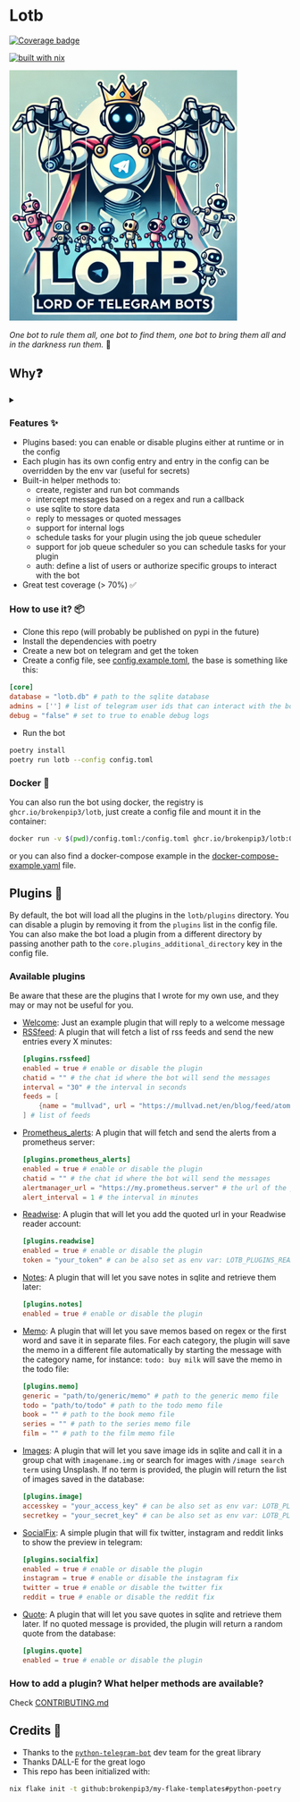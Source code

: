 # Lotb

[![Coverage badge](https://img.shields.io/badge/dynamic/json?color=brightgreen&label=coverage&query=%24.message&url=https%3A%2F%2Fraw.githubusercontent.com%2Fbrokenpip3%2Flotb%2Fpython-coverage-comment-action-data%2Fendpoint.json)](https://htmlpreview.github.io/?https://github.com/brokenpip3/lotb/blob/python-coverage-comment-action-data/htmlcov/index.html)

[![built with nix](https://builtwithnix.org/badge.svg)](https://builtwithnix.org)

![logo](logo.png)

*One bot to rule them all, one bot to find them, one bot to bring them all and in the darkness run them.* 💍

## Why❓
<details>
<summary>
</summary>
Several years ago telegram introduced the Bot API, and since then, I have used it to automate tasks and send notifications to my groups.

While the `python-telegram-bot` library has been my go-to choice, I often found myself reinventing the wheel for each bot I created or used from others' projects.
I also had to update all my bots whenever telegram introduced new features or changed its implementation.

To eliminate this pain and save time, I decided to develop a more dry approach for my bots.
This system is plugin-based and it shares a common core logic, making it easier to define new bots with just a few lines of code.
</details>

### Features ✨

* Plugins based: you can enable or disable plugins either at runtime or in the config
* Each plugin has its own config entry and entry in the config can be overridden by the env var (useful for secrets)
* Built-in helper methods to:
  * create, register and run bot commands
  * intercept messages based on a regex and run a callback
  * use sqlite to store data
  * reply to messages or quoted messages
  * support for internal logs
  * schedule tasks for your plugin using the job queue scheduler
  * support for job queue scheduler so you can schedule tasks for your plugin
  * auth: define a list of users or authorize specific groups to interact with the bot
* Great test coverage (> 70%) ✅

### How to use it? 📦

* Clone this repo (will probably be published on pypi in the future)
* Install the dependencies with poetry
* Create a new bot on telegram and get the token
* Create a config file, see [config.example.toml](./config.example.toml), the base is something like this:
```toml
[core]
database = "lotb.db" # path to the sqlite database
admins = [''] # list of telegram user ids that can interact with the bot
debug = "false" # set to true to enable debug logs
```

* Run the bot

```bash
poetry install
poetry run lotb --config config.toml
```

### Docker 🐳

You can also run the bot using docker, the registry is `ghcr.io/brokenpip3/lotb`, just create a config file and mount it in the container:

```bash
docker run -v $(pwd)/config.toml:/config.toml ghcr.io/brokenpip3/lotb:0.0.1 --config /config.toml
```

or you can also find a docker-compose example in the [docker-compose-example.yaml](./docker-compose-example.yaml) file.

## Plugins 🔌

By default, the bot will load all the plugins in the `lotb/plugins` directory.
You can disable a plugin by removing it from the `plugins` list in the config file.
You can also make the bot load a plugin from a different directory by passing another path
to the `core.plugins_additional_directory` key in the config file.

### Available plugins

Be aware that these are the plugins that I wrote for my own use, and they may or may not be useful for you.

* [Welcome](./lotb/plugins/welcome.py): Just an example plugin that will reply to a welcome message
* [RSSfeed](./lotb/plugins/rssfeed.py): A plugin that will fetch a list of rss feeds and send the new entries every X minutes:
  ```toml
  [plugins.rssfeed]
  enabled = true # enable or disable the plugin
  chatid = "" # the chat id where the bot will send the messages
  interval = "30" # the interval in seconds
  feeds = [
      {name = "mullvad", url = "https://mullvad.net/en/blog/feed/atom/"},
  ] # list of feeds
  ```
* [Prometheus_alerts](./lotb/plugins/prometheus_alerts.py): A plugin that will fetch and send the alerts from a prometheus server:
  ```toml
  [plugins.prometheus_alerts]
  enabled = true # enable or disable the plugin
  chatid = "" # the chat id where the bot will send the messages
  alertmanager_url = "https://my.prometheus.server" # the url of the prometheus server
  alert_interval = 1 # the interval in minutes
  ```
* [Readwise](./lotb/plugins/readwise.py): A plugin that will let you add the quoted url in your Readwise reader account:
  ```toml
  [plugins.readwise]
  enabled = true # enable or disable the plugin
  token = "your_token" # can be also set as env var: LOTB_PLUGINS_READWISE_TOKEN
  ```
* [Notes](./lotb/plugins/notes.py): A plugin that will let you save notes in sqlite and retrieve them later:
  ```toml
  [plugins.notes]
  enabled = true # enable or disable the plugin
  ```
* [Memo](./lotb/plugins/memo.py): A plugin that will let you save memos based on regex or the first word and save it in separate files.
  For each category, the plugin will save the memo in a different file automatically by starting the message with the category name,
  for instance: `todo: buy milk` will save the memo in the todo file:
  ```toml
  [plugins.memo]
  generic = "path/to/generic/memo" # path to the generic memo file
  todo = "path/to/todo" # path to the todo memo file
  book = "" # path to the book memo file
  series = "" # path to the series memo file
  film = "" # path to the film memo file
  ```
* [Images](./lotb/plugins/images.py): A plugin that will let you save image ids in sqlite and call it in a group chat with `imagename.img` or search
  for images with `/image search term` using Unsplash. If no term is provided, the plugin will return the list of images saved in the database:
  ```toml
  [plugins.image]
  accesskey = "your_access_key" # can be also set as env var: LOTB_PLUGINS_IMAGE_ACCESSKEY
  secretkey = "your_secret_key" # can be also set as env var: LOTB_PLUGINS_IMAGE_SECRETKEY
  ```
* [SocialFix](./lotb/plugins/socialfix.py): A simple plugin that will fix twitter, instagram and reddit links to show the preview in telegram:
  ```toml
  [plugins.socialfix]
  enabled = true # enable or disable the plugin
  instagram = true # enable or disable the instagram fix
  twitter = true # enable or disable the twitter fix
  reddit = true # enable or disable the reddit fix
  ```
* [Quote](./lotb/plugins/quote.py): A plugin that will let you save quotes in sqlite and retrieve them later. If no quoted message is provided,
  the plugin will return a random quote from the database:
  ```toml
  [plugins.quote]
  enabled = true # enable or disable the plugin
  ```

### How to add a plugin? What helper methods are available?

Check [CONTRIBUTING.md](./CONTRIBUTING.md)

## Credits 🙏

* Thanks to the [`python-telegram-bot`](https://github.com/python-telegram-bot/python-telegram-bot) dev team for the great library
* Thanks DALL-E for the great logo
* This repo has been initialized with:

```bash
nix flake init -t github:brokenpip3/my-flake-templates#python-poetry
```

